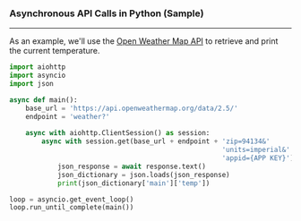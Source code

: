 ### Asynchronous API Calls in Python (Sample)
***
As an example, we'll use the [Open Weather Map API](https://openweathermap.org) to retrieve and print the current temperature.

```python
import aiohttp
import asyncio
import json

async def main():
    base_url = 'https://api.openweathermap.org/data/2.5/'
    endpoint = 'weather?'
    
    async with aiohttp.ClientSession() as session:
        async with session.get(base_url + endpoint + 'zip=94134&'
                                                     'units=imperial&'
                                                     'appid={APP KEY}') as response:
            json_response = await response.text()
            json_dictionary = json.loads(json_response)
            print(json_dictionary['main']['temp'])

loop = asyncio.get_event_loop()
loop.run_until_complete(main())
```
